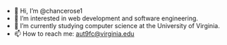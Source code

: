 - 👋 Hi, I’m @chancerose1
- 👀 I’m interested in web development and software engineering.
- 🌱 I’m currently studying computer science at the University of Virginia.
- 📫 How to reach me: aut9fc@virginia.edu

<!---
chancerose1/chancerose1 is a ✨ special ✨ repository because its `README.md` (this file) appears on your GitHub profile.
You can click the Preview link to take a look at your changes.
--->
